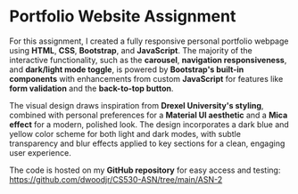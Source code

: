 # Portfolio Website Assignment

For this assignment, I created a fully responsive personal portfolio webpage using **HTML**, **CSS**, **Bootstrap**, and **JavaScript**. The majority of the interactive functionality, such as the **carousel**, **navigation responsiveness**, and **dark/light mode toggle**, is powered by **Bootstrap's built-in components** with enhancements from custom **JavaScript** for features like **form validation** and the **back-to-top button**.

The visual design draws inspiration from **Drexel University's styling**, combined with personal preferences for a **Material UI aesthetic** and a **Mica effect** for a modern, polished look. The design incorporates a dark blue and yellow color scheme for both light and dark modes, with subtle transparency and blur effects applied to key sections for a clean, engaging user experience.

The code is hosted on my **GitHub repository** for easy access and testing: https://github.com/dwoodjr/CS530-ASN/tree/main/ASN-2